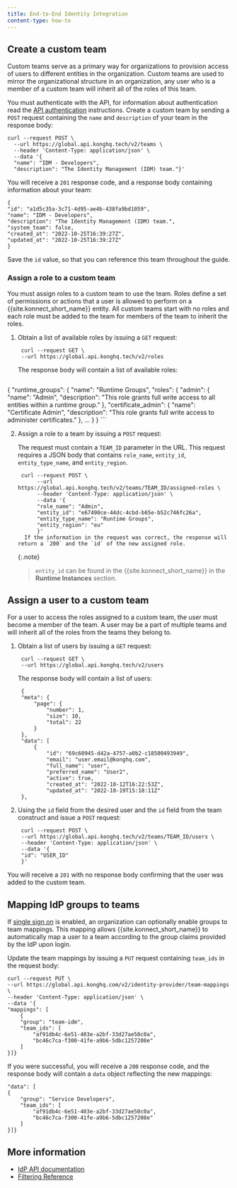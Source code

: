 ```yaml
---
title: End-to-End Identity Integration
content-type: how-to
---
```



## Create a custom team

Custom teams serve as a primary way for organizations to provision access of users to different entities in the organization. Custom teams are used to mirror the organizational structure in an organization, any user who is a member of a custom team will inherit all of the roles of this team.

You must authenticate with the API, for information about authentication read the [API authentication](/konnect/api/index/#authentication) instructions.
Create a custom team by sending a `POST` request containing the `name` and `description` of your team in the response body: 
```
curl --request POST \
  --url https://global.api.konghq.tech/v2/teams \
  --header 'Content-Type: application/json' \
  --data '{
  "name": "IDM - Developers",
  "description": "The Identity Management (IDM) team."}'
```

You will receive a `201` response code, and a response body containing information about your team: 

```
{
"id": "a1d5c35a-3c71-4d95-ae4b-438fa9bd1059",
"name": "IDM - Developers",
"description": "The Identity Management (IDM) team.",
"system_team": false,
"created_at": "2022-10-25T16:39:27Z",
"updated_at": "2022-10-25T16:39:27Z"
}
```

Save the `id` value, so that you can reference this team throughout the guide.


### Assign a role to a custom team

You must assign roles to a custom team to use the team. Roles define a set of permissions or actions that a user is allowed to perform on a {{site.konnect_short_name}} entity. All custom teams start with no roles and each role must be added to the team for members of the team to inherit the roles. 

1. Obtain a list of available roles by issuing a `GET` request:

        curl --request GET \
        --url https://global.api.konghq.tech/v2/roles

   The response body will contain a list of available roles: 

    ```
{
      "runtime_groups": {
        "name": "Runtime Groups",
        "roles": {
          "admin": {
            "name": "Admin",
            "description": "This role grants full write access to all entities within a runtime group."
          },
          "certificate_admin": {
            "name": "Certificate Admin",
            "description": "This role grants full write access to administer certificates."
          },
          ...
        }
	}
    ```

2. Assign a role to a team by issuing  a `POST` request:
    
    The request must contain a `TEAM_ID` parameter in the URL. This request requires a JSON body that contains `role_name`, `entity_id`, `entity_type_name`, and `entity_region`. 

        curl --request POST \
             --url https://global.api.konghq.tech/v2/teams/TEAM_ID/assigned-roles \
             --header 'Content-Type: application/json' \
             --data '{
             "role_name": "Admin",
             "entity_id": "e67490ce-44dc-4cbd-b65e-b52c746fc26a",
             "entity_type_name": "Runtime Groups",
             "entity_region": "eu"
             }'
         If the information in the request was correct, the response will return a `200` and the `id` of the new assigned role. 

    {:.note}
    > `entity_id` can be found in the {{site.konnect_short_name}} in the **Runtime Instances** section. 

## Assign a user to a custom team

For a user to access the roles assigned to a custom team, the user must become a member of the team. A user may be a part of multiple teams and will inherit all of the roles from the teams they belong to.

1. Obtain a list of users by issuing a `GET` request:

        curl --request GET \
        --url https://global.api.konghq.tech/v2/users
    
    The response body will contain a list of users:
    
        {
        "meta": {
            "page": {
                "number": 1,
                "size": 10,
                "total": 22
            }
        },
        "data": [
            {
                "id": "69c60945-d42a-4757-a0b2-c18500493949",
                "email": "user.email@konghq.com",
                "full_name": "user",
                "preferred_name": "User2",
                "active": true,
                "created_at": "2022-10-12T16:22:53Z",
                "updated_at": "2022-10-19T15:18:11Z"
        },

2. Using the `id` field from the desired user and the `id` field from the team construct and issue a `POST` request: 

        curl --request POST \
        --url https://global.api.konghq.tech/v2/teams/TEAM_ID/users \
        --header 'Content-Type: application/json' \
        --data '{
        "id": "USER_ID"
        }'

You will receive a `201` with no response body confirming that the user was added to the custom team. 


## Mapping IdP groups to teams

If [single sign on](/konnect/org-management/okta-idp/) is enabled, an organization can optionally enable groups to team mappings. This mapping allows {{site.konnect_short_name}} to automatically map a user to a team according to the group claims provided by the IdP upon login.

Update the team mappings by issuing a `PUT` request containing `team_ids` in the request body: 

    curl --request PUT \
    --url https://global.api.konghq.com/v2/identity-provider/team-mappings \
    --header 'Content-Type: application/json' \
    --data '{
    "mappings": [
        {
        "group": "team-idm",
        "team_ids": [
            "af91db4c-6e51-403e-a2bf-33d27ae50c0a",
            "bc46c7ca-f300-41fe-a9b6-5dbc1257208e"
        ]
    }]}

If you were successful, you will receive a `200` response code, and the response body will contain a `data` object reflecting the new mappings: 

    "data": [
    {
        "group": "Service Developers",
        "team_ids": [
            "af91db4c-6e51-403e-a2bf-33d27ae50c0a",
            "bc46c7ca-f300-41fe-a9b6-5dbc1257208e"
        ]
    }]}
    


## More information

* [IdP API documentation](/konnect/api/identity-management/v2/)
* [Filtering Reference](/konnect/api/filtering/)
